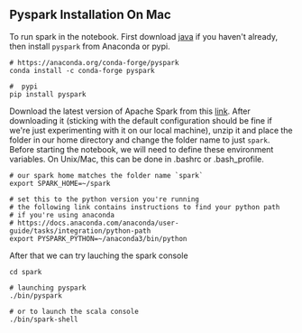 ## Pyspark Installation On Mac

To run spark in the notebook. First download [java](http://www.oracle.com/technetwork/java/javase/downloads/jdk8-downloads-2133151.html) if you haven't already, then install `pyspark` from Anaconda or pypi.

```shell
# https://anaconda.org/conda-forge/pyspark
conda install -c conda-forge pyspark

#  pypi
pip install pyspark
```

Download the latest version of Apache Spark from this [link](https://spark.apache.org/downloads.html). After downloading it (sticking with the default configuration should be fine if we're just experimenting with it on our local machine), unzip it and place the folder in our home directory and change the folder name to just `spark`. Before starting the notebook, we will need to define these environment variables. On Unix/Mac, this can be done in .bashrc or .bash_profile.

```shell
# our spark home matches the folder name `spark`
export SPARK_HOME=~/spark

# set this to the python version you're running
# the following link contains instructions to find your python path
# if you're using anaconda
# https://docs.anaconda.com/anaconda/user-guide/tasks/integration/python-path
export PYSPARK_PYTHON=~/anaconda3/bin/python
```

After that we can try lauching the spark console

```
cd spark

# launching pyspark
./bin/pyspark

# or to launch the scala console
./bin/spark-shell

```